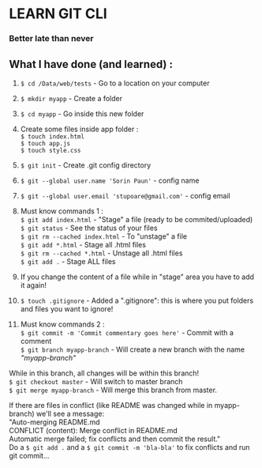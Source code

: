 # LEARN GIT CLI
### Better late than never

## What I have done (and learned) :
1. `$ cd /Data/web/tests` - Go to a location on your computer
2. `$ mkdir myapp` - Create a folder
3. `$ cd myapp` - Go inside this new folder
4. Create some files inside app folder :  
   `$ touch index.html`  
   `$ touch app.js`  
   `$ touch style.css`  

5. `$ git init` - Create .git config directory
6. `$ git --global user.name 'Sorin Paun'` - config name
7. `$ git --global user.email 'stupoare@gmail.com'` - config email

8. Must know commands 1 :  
   `$ git add index.html` - "Stage" a file (ready to be commited/uploaded)  
   `$ git status` - See the status of your files  
   `$ git rm --cached index.html` - To "unstage" a file  
   `$ git add *.html` - Stage all .html files  
   `$ git rm --cached *.html` - Unstage all .html files  
   `$ git add .` - Stage ALL files  
9. If you change the content of a file while in "stage" area you have to add it again!

10. `$ touch .gitignore` - Added a ".gitignore": this is where you put folders and files you want to ignore!

11. Must know commands 2 :  
   `$ git commit -m 'Commit commentary goes here'` - Commit with a comment  
   `$ git branch myapp-branch` - Will create a new branch with the name *"myapp-branch"*  
     
   While in this branch, all changes will be within this branch!  
   `$ git checkout master` - Will switch to master branch  
   `$ git merge myapp-branch` - Will merge this branch from master.  
     
   If there are files in conflict (like README was changed while in myapp-branch) we'll see a message:  
   "Auto-merging README.md  
    CONFLICT (content): Merge conflict in README.md  
    Automatic merge failed; fix conflicts and then commit the result."  
    Do a `$ git add .` and a `$ git commit -m 'bla-bla'` to fix conflicts and run git commit...  